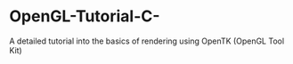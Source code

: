 # OpenGL-Tutorial-C-
A detailed tutorial into the basics of rendering using OpenTK (OpenGL Tool Kit)
